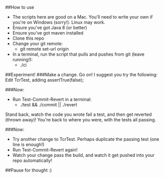 ##How to use
* The scripts here are good on a Mac. You'll need to write your own if you're on Windows (sorry!). Linux may work.
* Ensure you've got Java 8 (or better)
* Ensure you've got maven installed
* Clone this repo
* Change your git remote:
    * git remote set-url origin <Your Git Repo URL> 
* In a terminal, run the script that pulls and pushes from git (leave running!):
    * ./ci 

##Experiment!
###Make a change. Go on!
I suggest you try the following:
Edit TcrTest, adding
assertTrue(false);

###Now:
* Run Test-Commit-Revert in a terminal:
    * ./test && ./commit || ./revert
    
Stand back, watch the code you wrote fail a test, and then get reverted (thrown away)! You're back to where you were, with the tests all passing.

###Now:
* Try another change to TcrTest. Perhaps duplicate the passing test (one line is enough!)
* Run Test-Commit-Revert again!
* Watch your change pass the build, and watch it get pushed into your repo automatically!     

##Pause for thought
:)
